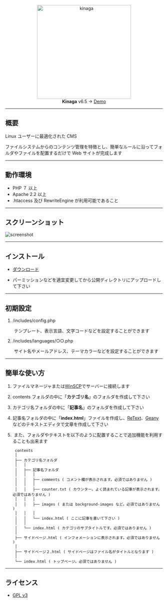 <p align="center"><img src="https://user-images.githubusercontent.com/25574701/52907838-fc4a4400-32ac-11e9-8099-d4b7eaa042a8.png" alt="kinaga" width="300"><br><b>Kinaga</b> v6.5 → <a href="https://xn--5rwx17a.xn--v8jtdudb.com/">Demo</a></p>

---

## 概要

Linux ユーザーに最適化された CMS

ファイルシステムからのコンテンツ管理を特徴とし、簡単なルールに沿ってフォルダやファイルを配置するだけで Web サイトが完成します

---

## 動作環境

- PHP ７ 以上
- Apache 2.2 以上
- .htaccess 及び RewriteEngine が利用可能であること

---

## スクリーンショット

![screenshot](https://user-images.githubusercontent.com/25574701/38170940-b818f414-35ca-11e8-9b4a-0bba10b6f2e5.png)

---

## インストール

- [ダウンロード](https://github.com/KinagaCMS/KinagaCMS/releases)

- パーミッションなどを適宜変更してから公開ディレクトリにアップロードして下さい

---

## 初期設定

1.  /includes/config.php

　　テンプレート、表示言語、文字コードなどを設定することができます

2.  /includes/languages/○○.php

　　サイト名やメールアドレス、テーマカラーなどを設定することができます

---

## 簡単な使い方

1.  ファイルマネージャまたは[WinSCP](https://winscp.net/)でサーバーに接続します
2.  contents フォルダの中に「<b>カテゴリ名</b>」のフォルダを作成して下さい
3.  カテゴリ名フォルダの中に「<b>記事名</b>」のフォルダを作成して下さい
4.  記事名フォルダの中に「<b>index.html</b>」ファイルを作成し、[ReText](https://github.com/retext-project/retext)、[Geany](https://github.com/geany/geany/)などのテキストエディタで文章を作成して下さい
5.  また、フォルダやテキストを以下のように配置することで追加機能を利用することも出来ます


		contents
		│
		├── カテゴリ名フォルダ
		│	│
		│	├── 記事名フォルダ
		│	│	│
		│	│	├── comments ( コメント欄が表示されます。必須ではありません )
		│	│	│
		│	│	├── counter.txt ( カウンター。よく読まれている記事が表示されます。必須ではありません )
		│	│	│
		│	│	├── images ( または background-images など。必須ではありません )
		│	│	│
		│	│	└── index.html ( ここに記事を書いて下さい )
		│	│
		│	└── index.html ( カテゴリのサブタイトルです。必須ではありません )
		│
		├── サイドページ.html ( インフォメーションに表示されます。必須ではありません )
		│
		├── サイドページ２.html ( サイドページはファイル名がタイトルとなります )
		│
		└── index.html ( トップページ。必須ではありません )
---

## ライセンス
-  [GPL v3](https://github.com/KinagaCMS/KinagaCMS/blob/master/LICENSE)
